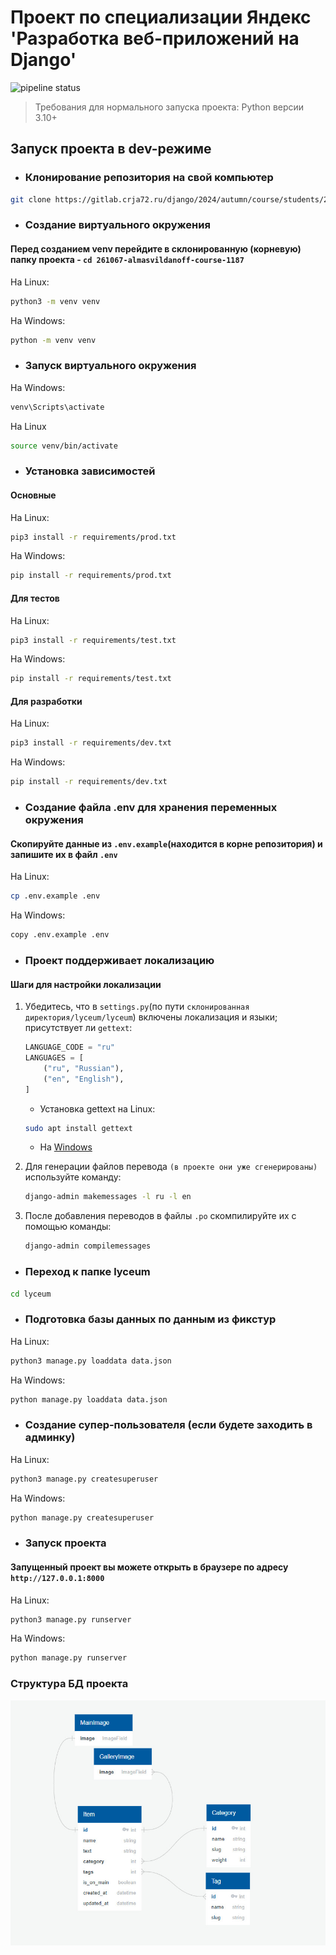 # Проект по специализации Яндекс 'Разработка веб-приложений на Django'

![pipeline status](https://gitlab.crja72.ru/django/2024/autumn/course/students/261067-almasvildanoff-course-1187/badges/main/pipeline.svg)

> Требования для нормального запуска проекта: Python версии 3.10+

## Запуск проекта в dev-режиме

- ### Клонирование репозитория на свой компьютер

```bash
git clone https://gitlab.crja72.ru/django/2024/autumn/course/students/261067-almasvildanoff-course-1187
```

- ### Создание виртуального окружения

#### Перед созданием venv перейдите в склонированную (корневую) папку проекта - `cd 261067-almasvildanoff-course-1187`

На Linux:

```bash
python3 -m venv venv
```

На Windows:

```bash
python -m venv venv
```

- ### Запуск виртуального окружения

На Windows:

```bash
venv\Scripts\activate
```

На Linux

```bash
source venv/bin/activate
```

- ### Установка зависимостей

#### Основные

На Linux:

```bash
pip3 install -r requirements/prod.txt
```

На Windows:

```bash
pip install -r requirements/prod.txt
```

#### Для тестов

На Linux:

```bash
pip3 install -r requirements/test.txt
```

На Windows:

```bash
pip install -r requirements/test.txt
```

#### Для разработки

На Linux:

```bash
pip3 install -r requirements/dev.txt
```

На Windows:

```bash
pip install -r requirements/dev.txt
```

- ### Создание файла .env для хранения переменных окружения

#### Скопируйте данные из `.env.example`(находится в корне репозитория) и запишите их в файл `.env`

На Linux:

```bash
cp .env.example .env
```

На Windows:

```bash
copy .env.example .env
```

- ### Проект поддерживает локализацию

#### Шаги для настройки локализации

1. Убедитесь, что в `settings.py`(по пути `склонированная директория/lyceum/lyceum`) включены локализация и языки; присутствует ли `gettext`:

    ```python
    LANGUAGE_CODE = "ru"
    LANGUAGES = [
        ("ru", "Russian"),
        ("en", "English"),
    ]
    ```

   - Установка gettext на Linux:

    ```bash
    sudo apt install gettext
    ```

    - На [Windows](https://mlocati.github.io/articles/gettext-iconv-windows.html)

2. Для генерации файлов перевода `(в проекте они уже сгенерированы)` используйте команду:

    ```bash
    django-admin makemessages -l ru -l en
    ```

3. После добавления переводов в файлы `.po` скомпилируйте их с помощью команды:

    ```bash
    django-admin compilemessages
    ```

- ### Переход к папке lyceum

```bash
cd lyceum
```

- ### Подготовка базы данных по данным из фикстур

На Linux:

```bash
python3 manage.py loaddata data.json
```

На Windows:

```bash
python manage.py loaddata data.json
```

- ### Создание супер-пользователя (если будете заходить в админку)

На Linux:

```bash
python3 manage.py createsuperuser
```

На Windows:

```bash
python manage.py createsuperuser
```

- ### Запуск проекта

#### Запущенный проект вы можете открыть в браузере по адресу `http://127.0.0.1:8000`

На Linux:

```bash
python3 manage.py runserver
```

На Windows:

```bash
python manage.py runserver
```

### Структура БД проекта

![ER](ER.jpg)
